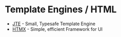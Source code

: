 # Template Engines / HTML

- [JTE](https://jte.gg) - Small, Typesafe Template Engine
- [HTMX](https://github.com/bigskysoftware/htmx) - Simple, efficient Framework for UI
